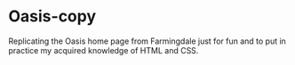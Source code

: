 # Oasis-copy

Replicating the Oasis home page from Farmingdale just for fun and to put in practice my acquired knowledge of HTML and CSS.
